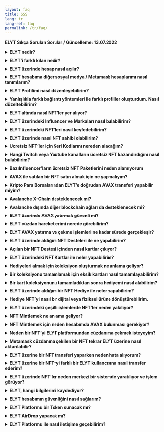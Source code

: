 ```yaml
---
layout: faq
title: SSS
lang: tr
lang-ref: faq
permalink: /tr/faq/
---
```

<style>
      details {
    margin-bottom: 10px;
}
</style>
**ELYT Sıkça Sorulan Sorular / Güncelleme: 13.07.2022**

<details>
  <summary><b>ELYT nedir?</b></summary> 
ELYT, yeni nesil bir kazanım, kullanıcı sadakati ve pazarlama platformudur. NFT’leri kullanarak Influencer, Kullanıcılar ve Markalar arasında bir ağ oluşturur. Özgün yapısı ile Web3 teknolojilerinden faydalanır ve NFT'leri kullanır.
</details>

<details>
  <summary><b>ELYT’i farklı kılan nedir?</b></summary> 
ELYT, özgün iş modeli ile NFT’lerin zaman için değer kaybı problemini çözer. Aynı zamanda bir kripto cüzdan sahibi olmayan kullanıcıların dahi sosyal medya hesapları ile sisteme bağlanarak NFT sahibi olmasını ve bu NFT’ler ile sistem üzerinde izin verilen işlemleri gerçekleştirmesini mümkün kılar. Bu özgün yaklaşım ELYT'i Web2 ile Web3 arasında doğal bir köprü olarak konumlandırır.
</details>

<details>
  <summary><b>ELYT üzerinde hesap nasıl açılır?</b></summary> 
ELYT hesabı açmak için farklı seçenekler sunulmaktadır. Twitter, Twitch, Telegram, Discord, Facebook, E-posta veya Mobil telefon numarası seçeneklerinden birisini kullanarak ELYT’e bağlanabilirsiniz. Aynı zamanda <a href="https://metamask.io/" target="_blank">Metamask</a> hesabınız ile de ELYT’e bağlanmak ve bir profil oluşturmak mümkündür.
</details>

<details>
  <summary><b>ELYT hesabıma diğer sosyal medya / Metamask hesaplarımı nasıl tanımlarım?</b></summary> 
ELYT hesabınızı herhangi bir bağlantı seçeneği ile oluşturduktan sonra hesap yönetim sayfanızın altında yer alan <a href="https://elyt.net/profile/social-accounts" target="_blank">Sosyal Medya Hesaplarım</a> bölümünü kullanarak diğer hesaplarınızı tanımlayabilirsiniz.
</details>

<details>
  <summary><b>ELYT Profilimi nasıl düzenleyebilirim?</b></summary> 
ELYT hesabınıza giriş yatıktan sonra hesap yönetim sayfanızın altında yer alan <a href="https://elyt.net/profile/me" target="_blank">Profilim</a> bölümünü kullanarak hesap detaylarınızı tanımlayabilirsiniz.
</details>

<details>
  <summary><b>Yanlışlıkla farklı bağlantı yöntemleri ile farklı profiller oluşturdum. Nasıl düzeltebilirim?</b></summary> 
ELYT üzerinde bir profil oluşturmak için farklı seçenekler sunulmaktadır. Eğer farklı yöntemler ile birden fazla profil oluşturduysanız ve bu yöntemleri bir ana hesap altında toplamak istiyorsanız lütfen bir ana profil hesabı belirleyin. Daha sonra bağlantısını kaldırmak istediğiniz profile girerek yeni bir Metamask bağlantısı saplayın ve diğer bağlantıyı Sosyal Medya Hesaplarım sayfasından kaldırın. Artık kaldırdığınız bağlantıyı ana profilinize bağlayabilirsiniz. Bu işlem bağlantısı kaldırılan profildeki NFT'leri taşımayacaktır, bu NFT'leri manuel olarak diğer hesaba transfer etmelisiniz.
</details>

<details>
  <summary><b>ELYT altında nasıl NFT’ler yer alıyor?</b></summary> 
ELYT kendi NFT’leri haricinde, Influencer ve Markalar ile çalışarak sizlere pek çok farklı NFT seçeneği sunar.

Bu NFT seçenekleri: Desteler, Kartlar ve Hediyeler olarak üç temel kategoriye ayrılmıştır.

Desteler çeşitli kartlar içerir ve bu kartlar ile oluşturulan koleksiyonlar ile hediyeler alınabilir.
</details>

<details>
  <summary><b>ELYT üzerindeki Influencer ve Markaları nasıl bulabilirim?</b></summary> 
ELYT ana menüsünde bulunan <a href="https://elyt.net/influencers" target="_blank">Influencer'lar</a> seçeneğinden platform üzerindeki tüm Influencer ve Markalara ulaşabilirsiniz.
</details>

<details>
  <summary><b>ELYT üzerindeki NFT’leri nasıl keşfedebilirim?</b></summary> 
ELYT ana menüsünde bulunan <a href="https://elyt.net/explore" target="_blank">Keşfet</a> seçeneği ile platform üzerindeki tüm NFT’leri keşfedebilirsiniz.
</details>

<details>
  <summary><b>ELYT üzerinde nasıl NFT sahibi olabilirim?</b></summary> 
ELYT üzerinde NFT sahibi olmak için çeşitli yöntemler bulunmaktadır;

- Çeşitli Twitch kanallarını takip ederek ücretsiz şekilde</li>
- Çeşitli Twitch kanallarına abone olarak ücretsiz şekilde</li>
- Çeşitli Youtube kanallarına abone olarak ücretsiz şekilde</li>
- Seri Kodu girerek ücretsiz şekilde</li>
- AVAX ile ödeme yaparak ücretli şekilde</li>
</details>

<details>
  <summary><b>Ücretsiz NFT’ler için Seri Kodlarını nereden alacağım?</b></summary> 
Seri Kodları çeşitli etkinliklerde, canlı yayınlarda veya farklı platformlar üzerindeki yöntemler ile dağıtılmaktadır.
</details>

<details>
  <summary><b>Hangi Twitch veya Youtube kanalların ücretsiz NFT kazandırdığını nasıl bulabilirim?</b></summary> 
ELYT altında yer alan Keşfet bölümünde, sol taraftaki filtreden Ücretsiz NFT’leri işaretleyerek veya doğrudan <a href="https://elyt.net/explore?free=true" target="_blank">bu linki</a> kullanarak ELYT üzerindeki tüm ilgili ücretsiz NFT’leri görüntüleyebilirsiniz.
</details>

<details>
  <summary><b>BazıInfluencer'ların ücretsiz NFT Paketlerini neden alamıyorum</b></summary> 
Youtube ve bazı Twitch NFT paketlerini alabilmek için bu kanallara ücretli abone olmanzı gerekmektedir. Influencer ilgili ücretsiz NFT Paketlerini sadece ilgili yayın kanalına ücretli abone olan takipçilerine hediye olarak dağıtmaktadır. Lütfen bu şartı yerine getirdiğinizden emin olunuz. En kısa sürede bu tarz paketlerin "Ücretsiz Al" butonları ve açıklamaları kullanıcılarımız için daha bilgilendirici şekilde güncellenecektir.
</details>

<details>
  <summary><b>AVAX ile satılan bir NFT satın almak için ne yapmalıyım?</b></summary> 
ELYT Profil sayfanız altında yer alan <a href="https://elyt.net/profile/wallet" target="_blank">Cüzdanım</a> bölümüne girmelisiniz. Burada iki farklı seçenek ile platformdaki hesabınıza AVAX yatırabilirsiniz.

- Metamask hesabınız bağladıysanız doğrudan transfer ederek
- Deposit seçeneği ile herhangi bir Avalanche C-Chain adresinden gönderim yaparak.
</details>

<details>
  <summary><b>Kripto Para Borsalarından ELYT’e doğrudan AVAX transferi yapabilir miyim?</b></summary> 
Evet, yapabilirsiniz. Ancak gönderim yapacağınız kripto para borsasının Avalanche C-Chain desteği olduğundan emin olmalısınız. ELYT şu anda Avalanche X-Chain üzerinden AVAX transferine izin vermemektedir.
</details>

<details>
  <summary><b>Avalanche X-Chain desteklenecek mi?</b></summary> 
Şu anda Avalanche X-Chain desteklenmemektedir. İleride bu seçenek kullanıcı talepleri doğrultusunda değerlendirilerek hayata geçirilebilir.
</details>

<details>
  <summary><b>Avalanche dışında diğer blockchain ağları da desteklenecek mi?</b></summary> 
Evet, ilerleyen dönemlerde farklı blockchain ağları ile de entegrasyon sağlanacaktır.
</details>

<details>
  <summary><b>ELYT üzerinde AVAX yatırmak güvenli mi?</b></summary> 
ELYT altyapısı profesyonel şekilde tasarlanmış ve pek çok denetimden geçirilmiştir. ELYT sıcak ve soğuk cüzdan yapısı titizlikle tasarlanmıştır ve ELYT cüzdanlardaki varlıkların yüzde 85’i soğuk cüzdan altyapısından korunmaktadır. Kullanıcılar diledikleri zaman ELYT cüzdanlarına AVAX yatırabilir ve çekebilir.
</details>

<details>
  <summary><b>ELYT cüzdan hareketlerimi nerede görebilirim?</b></summary> 
ELYT Profil sayfanız altında yer alan <a href="https://elyt.net/profile/logs">Log Kayıtlarım</a> bölümüne girerek tüm cüzdan hareketlerinizi görebilirsiniz?
</details>

<details>
  <summary><b>ELYT AVAX yatırma ve çekme işlemleri ne kadar sürede gerçekleşir?</b></summary> 
ELYT AVAX yatırma ve çekme işlemleri bir dakikanın altında gerçekleşmektedir.
</details>

<details>
  <summary><b>ELYT üzerinde aldığım NFT Desteleri ile ne yapabilirim?</b></summary> 
ELYT üzerindeki tüm dijital varlıklar NFT standardında tasarlanmıştır. Satın aldığınız bir NFT Paketi için;

- NFT Destenizi açarak içindeki kartları alabilirsiniz.
- NFT Destenizi ELYT platformundaki başka bir adrese transfer edebilirsiniz.
- NFT Destenizi AVAX ile satış için listeleyebilirsiniz
- NFT Destenizi Mintleyebilirsiniz
</details>

<details>
  <summary><b>Açılan bir NFT Destesi içinden nasıl kartlar çıkıyor?</b></summary> 
ELYT üzerindeki her bir NFT Destesi kendisine özgü yapıya sahiptir. Açılan bir NFT Destesi yakılır (artık erişilemez hale gelir) ancak içinden çıkan tüm kartlar yeni birer NFT olarak kullanıcıya tanımlanır. Bu kartlar farklı nadirlik seviyelerinde ve özelliklere sahip olabilirler.
</details>

<details>
  <summary><b>ELYT üzerindeki NFT Kartlar ile neler yapabilirim?</b></summary> 
ELYT üzerindeki tüm dijital varlıklar NFT standardında tasarlanmıştır. Sahip olduğunuz bir NFT Kart için;

- NFT Kartınızı ELYT platformundaki başka bir adrese transfer edebilirsiniz.
- NFT Kartınızı AVAX ile satış için listeleyebilirsiniz
- NFT Kartınızı Mintleyebilirsiniz
- NFT Kartınızı bir hediye almak için bir koleksiyon yaratmak için kullanabilirsiniz?
</details>

<details>
  <summary><b>Hediyeleri almak için koleksiyon oluşturmak ne anlama geliyor?</b></summary> 
ELYT üzerinde kullanıcılara pek çok hediye seçeneği sunulmaktadır. Bu hediyeleri almak için ELYT kullanıcılarının çeşitli kartlar ile bir koleksiyon oluşturması gerekir. Her hediye sayfasında kullanıcılara o hediyeyi almak için hangi kartlara sahip olması gerektiği ve ellerinde o kartlardan ne kadar olduğu gösterilmektedir.
</details>

<details>
  <summary><b>Bir koleksiyonu tamamlamak için eksik kartları nasıl tamamlayabilirim?</b></summary> 
Eksik kartları tıkladığınızda o kartın detay sayfasına ulaşırsınız. Bu sayfada o kartı içeren paketler listelenir. Bu paketleri sizlere sunulan seçenekler ile alabilirsiniz ve paketleri açarak bu karta ulaşmaya çalışabilirsiniz. Unutmayın her kart her paket içinde yer almaz, kartlar nadirlik seviyelerine göre sınıflandırılmakta ve bir paket içinden hangi kartlardan hangi olasılıklar ile çıkacağı paket sayfalarında gösterilmektedir.

ELYT kullanıcıları bir koleksiyon tamamlamak için ellerindeki eksik kartları, aynı karta sahip satış gerçekleştiren diğer kullanıcılardan da satın alabilirler.

ELYT kullanıcıları aynı zamanda eksik bir kart için genel bir alım emri yaratarak, elinde o kartı tutan kullanıcılardan birisinin bu teklifi karşılık vermesi ile de kartlara sahip olabilirler. Bu özellik sayesinde ELYT NFT'ler için bir borsa niteliğinde çalışır.
</details>

<details>
  <summary><b>Bir kart koleksiyonunu tamamladıktan sonra hediyemi nasıl alabilirim?</b></summary> 
Bir hediye almak için gerekli koleksiyonu tamamladıysanız ilgili hediye sayfasında sizlere o hediyeyi almak için gerekli şartları yerine getirdiğinize dair bilgi verilir ve bu durumda ilgili hediyeyi talep edebilirsiniz. Bu işlem gerçekleştirildiğinde Hediye kullanıcıya bir NFT olarak tanımlanır ve hediyeyi almak için verilen NFT Kartlar yakılır (kullanımdan bütünüyle kaldırılır).
</details>

<details>
  <summary><b>ELYT üzerinde aldığım bir NFT Hediye ile neler yapabilirim?</b></summary> 
ELYT üzerindeki tüm dijital varlıklar NFT standardında tasarlanmıştır. Sahip olduğunuz bir NFT Hediye için;

- NFT Hediyenizi, dijital veya fiziksel hediyeye dönüştürebilirsiniz.
- NFT Hediyenizi ELYT platformundaki başka bir adrese transfer edebilirsiniz.
- NFT Hediyenizi AVAX ile satış için listeleyebilirsiniz
- NFT Hediyenizi Mintleyebilirsiniz
</details>

<details>
  <summary><b>Hediye NFT’yi nasıl bir dijital veya fiziksel ürüne dönüştürebilirim.</b></summary> 
Bir Hediye NFT’si kullanıldığı (Redeem işlemi) an itibariyle yakılır (kullanımdan tümüyle kaldırılır) ve bu Hediye NFT’yi kullanan kişiye özel bir kod ve açıklama metni sunulur. Kullanıcı kendisine verilen yönergeleri takip ederek elindeki kod ile dijital veya fiziksel hediyesine ulaşabilir.
</details>

<details>
  <summary><b>ELYT üzerindeki çeşitli işlemlerde NFT’ler neden yakılıyor?</b></summary> 
ELYT, NFT’lere yönelik gerçek bir iş modeli sunmaktadır. Bu iş modeli içinde kendi amacı için kullanılan NFT’ler yakılarak ELYT üzerindeki sınırlı sayıda üretilen NFT’lerin sayısı azaltılmakta böylece geriye kalan NFT’lerin toplam hacmi düştüğü için değerleri yükselmektedir.
</details>

<details>
  <summary><b>NFT Mintlemek ne anlama geliyor?</b></summary> 
ELYT üzerindeki NFT’ler NFT standartlarında oluşturulur ancak merkezi bir yapı üzerinde güvenle tutulur. Kullanıcılar bir NFT’yi blockchain ağına taşımak istedikleri takdirde Mintleme işlemi gerçekleştirmeleri gerekir. Mintleme işlemi yapabilmek için Metamask cüzdanınızın ELYT platformuna bağlı olması ve ELYT cüzdan bakiyenizde en az 0,1 AVAX bulunması gerekmektedir. Mintleme işlemi sonrasında ilgili NFT Avalanche Blockchain ağında yaratılır ve Metamask cüzdanınıza çekilebilir.
</details>

<details>
  <summary><b>NFT Mintlemek için neden hesabımda AVAX bulunması gerekiyor?</b></summary> 
ELYT şu anda zincir üstü (on-chain) işlemler için Avalanche Blockchain Ağını kullanıyor. Burada gerçekleşen her işlemin bir maliyeti bulunuyor. Bu sebeple bir NFT Mintleme işlemi için 0,01 AVAX maliyet ödenmesi gerekiyor ve bu ücret NFT Mintleyen kullanıcı hesabından düşülüyor.
</details>

<details>
  <summary><b>Neden bir NFT’yi ELYT platformundan cüzdanıma çekmek isteyeyim?</b></summary> 
Blockchain ekosisteminin doğası gereği bir kullanıcı sahip olduğu NFT’nin mutlak mülkiyetine sahiptir. ELYT üzerindeki NFT’ler kullanıcılar için ELYT tarafından korunur ve saklanır ancak kullanıcı bu yükümlülüğü kendisi almak isterse bunu yapmakta özgürdür. Dilediği NFT’yi mintleme işlemi sonrası Metamask cüzdanına çekebilir ve dilediği işlemleri cüzdanı üstünden gerçekleştirebilir.
</details>

<details>
  <summary><b>Metamask cüzdanına çekilen bir NFT tekrar ELYT üzerine nasıl aktarılabilir?</b></summary> 
İlgili NFT’yi içeren Metamask cüzdanı ile ELYT’e bağlıysanız, o NFT’nin sayfasına giderek sahip olduğunuz NFT’leri gösteren bölümden tekrar ELYT’e yükleme işlemi yapabilirsiniz.
</details>

<details>
  <summary><b>ELYT üzerine bir NFT transferi yaparken neden hata alıyorum?</b></summary> 
ELYT üzerinde NFT transferi sadece sistemin kendi üzerindeki adresler arasında yapılabilir. Eğer NFT transfer etmek istediğiniz alıcı adres, ELYT üzerinde bir hesaba ait değilse NFT transferi gerçekleşmez. ELYT dışındaki adreslere NFT transfer etmek için önce ilgili NFT'yi Mintlemeniz, Metamask cüzdanınıza çekmeniz ve geleneksel yöntem ile göndermeniz gerekmektedir.
</details>

<details>
  <summary><b>ELYT üzerine bir NFT^yi farklı bir ELYT kullancısına nasıl transfer ederim?</b></summary> 
Transfer etmek istediğiniz NFT'yi göndereceğiniz kullanıcının ELYT Profiline ait cüzdan adresini öğdenmeniz gierekiyor. Bu kullanıcı ELYT üzerindeki cüzdan adresiniz profiline giriş yaptıktan sonra Cüzdanım bölümü altındaki YATIR butonuna basarak öğrenebilir. Bu adrese göndermek istediğiniz NFT'nin sayfasına girerek, sahip olduğunuz NFT yanında yer alan Transfer butonuna basarak ve ilgili adresi girerek gönderebilirsiniz.
</details>

<details>
  <summary><b>ELYT üzerinde NFT’ler neden merkezi bir sistemde yaratılıyor ve işlem görüyor?</b></summary> 
ELYT blockchain dünyasını hiç kullanmamış veya bütünüyle yabancı kullanıcıları, olabilecek en kolay adımlar ile NFT kullanıcısı yapma şansını sunar. Ancak bunu gerçekleştirmek için altyapısının merkezi bir şekilde çalışması gerekiyor. Bununla birlikte ELYT kullanıcılarının tamamına özgür şekilde NFT’lerini mintleyerek platform dışına taşıma imkânı da sunuyor.
</details>

<details>
  <summary><b>ELYT, hangi bilgilerimi kaydediyor?</b></summary> 
ELYT, profil sayfanızda paylaştığınız bilgileri ve platform üzerindeki işlemlerinize dair bilgileri saklar. Kullanıcı ve Gizlilik Sözleşmelerimizde detaylı bilgilendirmelere erişebilirsiniz.
</details>

<details>
  <summary><b>ELYT hesabımın güvenliğini nasıl sağlarım?</b></summary> 
ELYT’e bağlanırken kullandığınız sosyal medya hesaplarınız, ELYT’e kaydettiğiniz e-posta ile cep telefonu numaranızın ve bağlantı yaptığınızı Metamask hesabınızın kontrolünün sizde olduğundan emin olmalısınız. ELYT, NFT ve AVAX çekimlerinden çift faktörlü doğrulama (2FA) kullanır ancak ELYT’e bağlanmak için kullandığınız sosyal medya hesaplarınız veya Metamask cüzdan hesabınız herhangi bir şekilde kötü niyetli kişiler tarafından ele geçirilirse ELYT hesabınıza erişim hakkı kazanabilirler. Benzer şekilde kötü niyetli kişiler 2FA yöntemlerinize erişims ağlamış ise platform dışına varlıklarınızı çekebilirler. Bu hesaplarınızı ve 2FA araçlarınızı korumak kullancıların yükümlülüğündedir.
</details>

<details>
  <summary><b>ELYT Platformu bir Token sunacak mı?</b></summary> 
İlerleyen dönemlerde ELYT Token yapısı, ekonomisi ve kullanım alanlarına dair detayları paylaşacağız.
</details>

<details>
  <summary><b>ELYT AirDrop yapacak mı?</b></summary> 
Neden olmasın? Biz sizin yerinizde olsak eksiksiz bir profil yaratıp mümkün olduğu kadar çok işlem yapmaya çalışırdık ;)
</details>

<details>
  <summary><b>ELYT Platformu ile nasıl iletişime geçebilirim?</b></summary> 
Sitemizin en altında yer alan formlar ile bizimle iletişime geçebilir, sorularınızı, önerilerinizi ve problemlerinizi bizimle paylaşabilirsiniz.
</details>


